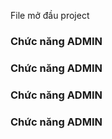 File mở đầu project

### Chức năng ADMIN
### Chức năng ADMIN
### Chức năng ADMIN
### Chức năng ADMIN